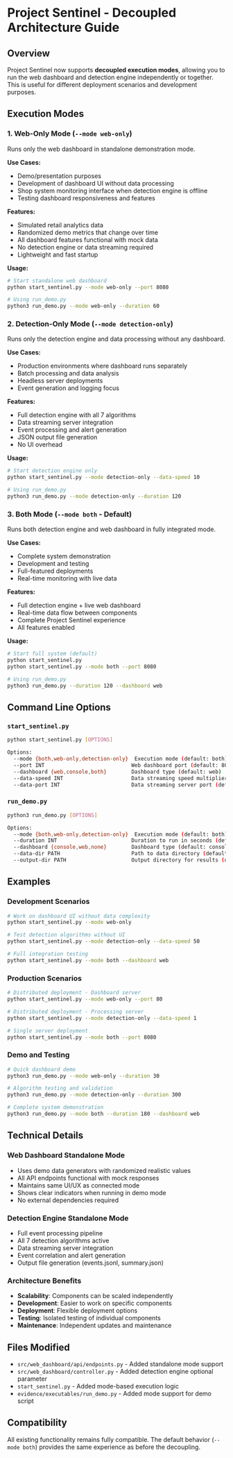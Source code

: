 # Project Sentinel - Decoupled Architecture Guide

## Overview

Project Sentinel now supports **decoupled execution modes**, allowing you to run the web dashboard and detection engine independently or together. This is useful for different deployment scenarios and development purposes.

## Execution Modes

### 1. **Web-Only Mode** (`--mode web-only`)
Runs only the web dashboard in standalone demonstration mode.

**Use Cases:**
- Demo/presentation purposes
- Development of dashboard UI without data processing
- Shop system monitoring interface when detection engine is offline
- Testing dashboard responsiveness and features

**Features:**
- Simulated retail analytics data
- Randomized demo metrics that change over time
- All dashboard features functional with mock data
- No detection engine or data streaming required
- Lightweight and fast startup

**Usage:**
```bash
# Start standalone web dashboard
python start_sentinel.py --mode web-only --port 8080

# Using run_demo.py
python3 run_demo.py --mode web-only --duration 60
```

### 2. **Detection-Only Mode** (`--mode detection-only`)
Runs only the detection engine and data processing without any dashboard.

**Use Cases:**
- Production environments where dashboard runs separately
- Batch processing and data analysis
- Headless server deployments
- Event generation and logging focus

**Features:**
- Full detection engine with all 7 algorithms
- Data streaming server integration
- Event processing and alert generation
- JSON output file generation
- No UI overhead

**Usage:**
```bash
# Start detection engine only
python start_sentinel.py --mode detection-only --data-speed 10

# Using run_demo.py
python3 run_demo.py --mode detection-only --duration 120
```

### 3. **Both Mode** (`--mode both` - Default)
Runs both detection engine and web dashboard in fully integrated mode.

**Use Cases:**
- Complete system demonstration
- Development and testing
- Full-featured deployments
- Real-time monitoring with live data

**Features:**
- Full detection engine + live web dashboard
- Real-time data flow between components
- Complete Project Sentinel experience
- All features enabled

**Usage:**
```bash
# Start full system (default)
python start_sentinel.py
python start_sentinel.py --mode both --port 8080

# Using run_demo.py
python3 run_demo.py --duration 120 --dashboard web
```

## Command Line Options

### `start_sentinel.py`
```bash
python start_sentinel.py [OPTIONS]

Options:
  --mode {both,web-only,detection-only}  Execution mode (default: both)
  --port INT                            Web dashboard port (default: 8080)
  --dashboard {web,console,both}        Dashboard type (default: web)
  --data-speed INT                      Data streaming speed multiplier (default: 10)
  --data-port INT                       Data streaming server port (default: 8765)
```

### `run_demo.py`
```bash
python3 run_demo.py [OPTIONS]

Options:
  --mode {both,web-only,detection-only}  Execution mode (default: both)
  --duration INT                        Duration to run in seconds (default: 120)
  --dashboard {console,web,none}        Dashboard type (default: console)
  --data-dir PATH                       Path to data directory (default: auto-detect)
  --output-dir PATH                     Output directory for results (default: ./results)
```

## Examples

### Development Scenarios

```bash
# Work on dashboard UI without data complexity
python start_sentinel.py --mode web-only

# Test detection algorithms without UI
python start_sentinel.py --mode detection-only --data-speed 50

# Full integration testing
python start_sentinel.py --mode both --dashboard web
```

### Production Scenarios

```bash
# Distributed deployment - Dashboard server
python start_sentinel.py --mode web-only --port 80

# Distributed deployment - Processing server
python start_sentinel.py --mode detection-only --data-speed 1

# Single server deployment
python start_sentinel.py --mode both --port 8080
```

### Demo and Testing

```bash
# Quick dashboard demo
python3 run_demo.py --mode web-only --duration 30

# Algorithm testing and validation
python3 run_demo.py --mode detection-only --duration 300

# Complete system demonstration
python3 run_demo.py --mode both --duration 180 --dashboard web
```

## Technical Details

### Web Dashboard Standalone Mode
- Uses demo data generators with randomized realistic values
- All API endpoints functional with mock responses
- Maintains same UI/UX as connected mode
- Shows clear indicators when running in demo mode
- No external dependencies required

### Detection Engine Standalone Mode
- Full event processing pipeline
- All 7 detection algorithms active
- Data streaming server integration
- Event correlation and alert generation
- Output file generation (events.jsonl, summary.json)

### Architecture Benefits
- **Scalability**: Components can be scaled independently
- **Development**: Easier to work on specific components
- **Deployment**: Flexible deployment options
- **Testing**: Isolated testing of individual components
- **Maintenance**: Independent updates and maintenance

## Files Modified

- `src/web_dashboard/api/endpoints.py` - Added standalone mode support
- `src/web_dashboard/controller.py` - Added detection engine optional parameter
- `start_sentinel.py` - Added mode-based execution logic
- `evidence/executables/run_demo.py` - Added mode support for demo script

## Compatibility

All existing functionality remains fully compatible. The default behavior (`--mode both`) provides the same experience as before the decoupling.